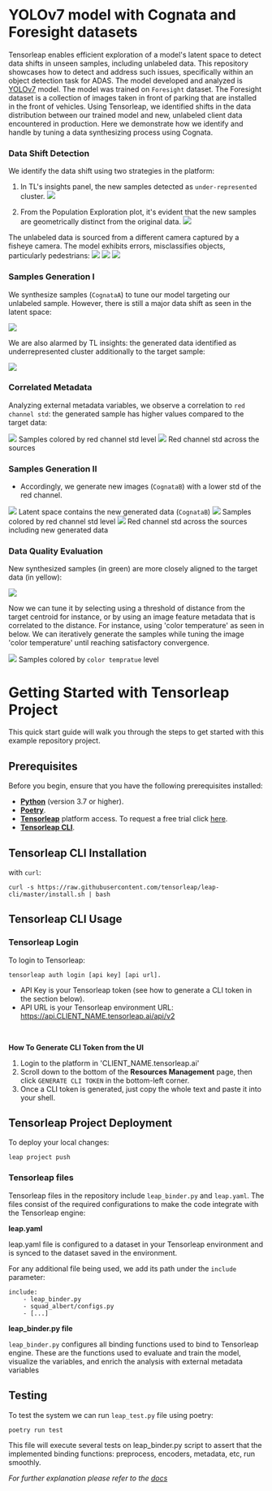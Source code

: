 
# YOLOv7 model with Cognata and Foresight datasets
  
Tensorleap enables efficient exploration of a model's latent space to detect data shifts in unseen samples, including unlabeled data. This repository showcases how to detect and address such issues, specifically within an object detection task for ADAS. The model developed and analyzed is [YOLOv7](https://github.com/WongKinYiu/yolov7) model. The model was trained on `Foresight` dataset. The Foresight dataset is a collection of images taken in front of parking that are installed in the front of vehicles.
Using Tensorleap, we identified shifts in the data distribution between our trained model and new, unlabeled client data encountered in production. Here we demonstrate how we identify and handle by tuning a data synthesizing process using Cognata.



### Data Shift Detection

We identify the data shift using two strategies in the platform:

1. In TL's insights panel, the new samples detected as `under-represented` cluster. 
![](images/insight_shift_detected.png)

2. From the Population Exploration plot, it's evident that the new samples are geometrically distinct from the original data.
![](images/origin_target_samples.png)

The unlabeled data is sourced from a different camera captured by a fisheye camera. The model exhibits errors, misclassifies objects, particularly pedestrians:
![](images/sample_error_1.png)
![](images/sample_error_2.png)
![](images/sample_error_3.png)

### Samples Generation I 

We synthesize samples (`CognataA`) to tune our model targeting our unlabeled sample. However, there is still a major data shift as seen in the latent space:

![](images/sample_generation_1.png)

We are also alarmed by TL insights: the generated data identified as underrepresented cluster additionally to the target sample:

![](images/sample_generation_1_insights.png)

### Correlated Metadata 

Analyzing external metadata variables, we observe a correlation to `red channel std`: the generated sample has higher values compared to the target data:

![](images/PE_red_std.png) Samples colored by red channel std level 
![](images/dash_red_std.png) Red channel std across the sources 


### Samples Generation II

* Accordingly, we generate new images (`CognataB`) with a lower std of the red channel.

![](images/PE_sample_generation_2.png) Latent space contains the new generated data (`CognataB`)
![](images/PE_red_std_sample_generation_2.png) Samples colored by red channel std level
![](images/dash_red_std_sample_generation_2.png) Red channel std across the sources including new generated data


### Data Quality Evaluation

New synthesized samples (in green) are more closely aligned to the target data (in yellow):

![](images/PE_gen_quality_eval.png) 

Now we can tune it by selecting using a threshold of distance from the target centroid for instance, or by using an image feature metadata that is correlated to the distance. For instance, using 'color temperature' as seen in below. We can iteratively generate the samples while tuning the image 'color temperature' until reaching satisfactory convergence.

![](images/PE_gen_quality_prioritization_color_temp.png) Samples colored by `color tempratue` level




# Getting Started with Tensorleap Project

This quick start guide will walk you through the steps to get started with this example repository project.

## Prerequisites

Before you begin, ensure that you have the following prerequisites installed:

- **[Python](https://www.python.org/)** (version 3.7 or higher).
- **[Poetry](https://python-poetry.org/)**.
- **[Tensorleap](https://tensorleap.ai/)** platform access. To request a free trial click [here](https://meetings.hubspot.com/esmus/free-trial).
- **[Tensorleap CLI](https://github.com/tensorleap/leap-cli)**.


## Tensorleap **CLI Installation**

with `curl`:

```
curl -s https://raw.githubusercontent.com/tensorleap/leap-cli/master/install.sh | bash
```

## Tensorleap CLI Usage

### Tensorleap **Login**

To login to Tensorleap:

```
tensorleap auth login [api key] [api url].
```

- API Key is your Tensorleap token (see how to generate a CLI token in the section below).
- API URL is your Tensorleap environment URL: https://api.CLIENT_NAME.tensorleap.ai/api/v2

<br>

**How To Generate CLI Token from the UI**

1. Login to the platform in 'CLIENT_NAME.tensorleap.ai'
2. Scroll down to the bottom of the **Resources Management** page, then click `GENERATE CLI TOKEN` in the bottom-left corner.
3. Once a CLI token is generated, just copy the whole text and paste it into your shell.


## Tensorleap **Project Deployment**

To deploy your local changes:

```
leap project push
```

### **Tensorleap files**

Tensorleap files in the repository include `leap_binder.py` and `leap.yaml`. The files consist of the  required configurations to make the code integrate with the Tensorleap engine:

**leap.yaml**

leap.yaml file is configured to a dataset in your Tensorleap environment and is synced to the dataset saved in the environment.

For any additional file being used, we add its path under the `include` parameter:

```
include:
    - leap_binder.py
    - squad_albert/configs.py
    - [...]
```

**leap_binder.py file**

`leap_binder.py` configures all binding functions used to bind to Tensorleap engine. These are the functions used to evaluate and train the model, visualize the variables, and enrich the analysis with external metadata variables

## Testing

To test the system we can run `leap_test.py` file using poetry:

```
poetry run test
```

This file will execute several tests on leap_binder.py script to assert that the implemented binding functions: preprocess, encoders,  metadata, etc,  run smoothly.

*For further explanation please refer to the [docs](https://docs.tensorleap.ai/)*




